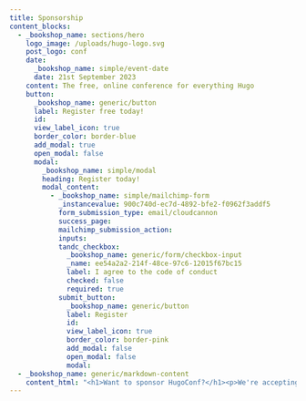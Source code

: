 ```yaml
---
title: Sponsorship
content_blocks:
  - _bookshop_name: sections/hero
    logo_image: /uploads/hugo-logo.svg
    post_logo: conf
    date:
      _bookshop_name: simple/event-date
      date: 21st September 2023
    content: The free, online conference for everything Hugo
    button:
      _bookshop_name: generic/button
      label: Register free today!
      id:
      view_label_icon: true
      border_color: border-blue
      add_modal: true
      open_modal: false
      modal:
        _bookshop_name: simple/modal
        heading: Register today!
        modal_content:
          - _bookshop_name: simple/mailchimp-form
            _instancevalue: 900c740d-ec7d-4892-bfe2-f0962f3addf5
            form_submission_type: email/cloudcannon
            success_page:
            mailchimp_submission_action:
            inputs:
            tandc_checkbox:
              _bookshop_name: generic/form/checkbox-input
              _name: ee54a2a2-214f-48ce-97c6-12015f67bc15
              label: I agree to the code of conduct
              checked: false
              required: true
            submit_button:
              _bookshop_name: generic/button
              label: Register
              id:
              view_label_icon: true
              border_color: border-pink
              add_modal: false
              open_modal: false
              modal:
  - _bookshop_name: generic/markdown-content
    content_html: "<h1>Want to sponsor HugoConf?</h1><p>We're accepting sponsors for HugoConf 2023. If you're interested in sponsorship opportunities, <strong><a href=\"mailto:hello@hugoconf.io?subject=HugoConf%20Sponsorship\">get in touch!</a></strong><br />​​​​​</p><h3>Sponsorship Package:</h3><ul><li>Company link &amp; logo placement on the hugoconf.io website;</li><li>Acknowledgement from our host at the beginning of the conference;</li><li>Company logo placement within the HugoConf email newsletter;</li><li>HugoConf social channel acknowledgments.<br />\_</li></ul><h3>Where does sponsorship money go?</h3><p>In the spirit of open-source software — and in the interests of full disclosure — it's important to note that no one is profiting from HugoConf.&nbsp;</p><p>Money raised from sponsors will be used to:</p><ul><li>Advertise and promote the conference with targeted ads;</li><li>Buy and ship promotional items (swag) to speakers and a random number of attendees.</li></ul><p>Any sponsorship money remaining after these activities are complete will be donated to <a target=\"_blank\" rel=\"noopener\" href=\"https://girlswhocode.com/\">Girls Who Code</a>, a registered charity active in the U.S., Canada, U.K., and India.&nbsp;&nbsp;</p><p>After the conference is finished, a full financial report will be published on this page.</p>"
---
```

